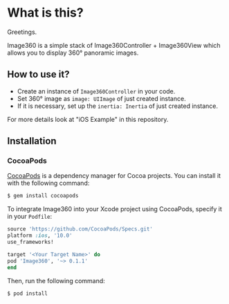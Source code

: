 # What is this?

Greetings.

Image360 is a simple stack of Image360Controller + Image360View which allows you to display 360° panoramic images.

## How to use it?
- Create an instance of `Image360Controller` in your code.
- Set 360° image as `image: UIImage` of just created instance.
- If it is necessary, set up the `inertia: Inertia` of just created instance.

For more details look at "iOS Example" in this repository.

## Installation

### CocoaPods

[CocoaPods](http://cocoapods.org) is a dependency manager for Cocoa projects. You can install it with the following command:

```bash
$ gem install cocoapods
```

To integrate Image360 into your Xcode project using CocoaPods, specify it in your `Podfile`:

```ruby
source 'https://github.com/CocoaPods/Specs.git'
platform :ios, '10.0'
use_frameworks!

target '<Your Target Name>' do
pod 'Image360', '~> 0.1.1'
end
```

Then, run the following command:

```bash
$ pod install
```
